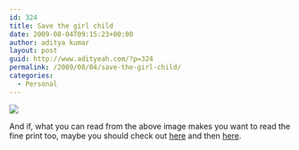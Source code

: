 ```yaml
---
id: 324
title: Save the girl child
date: 2009-08-04T09:15:23+00:00
author: aditya kumar
layout: post
guid: http://www.adityeah.com/?p=324
permalink: /2009/08/04/save-the-girl-child/
categories:
  - Personal
---
```

![](http://img.photobucket.com/albums/v629/aditya2507/PRC_LAADLI_FLYER_ENGLISH_FINAL.jpg)

And if, what you can read from the above image makes you want to read the fine print too, maybe you should check out [here](http://img.photobucket.com/albums/v629/aditya2507/PRC_LAADLI_FLYER_ENGLISH_FINAL.jpg) and then [here](http://laadli.org/about_laadli.html).